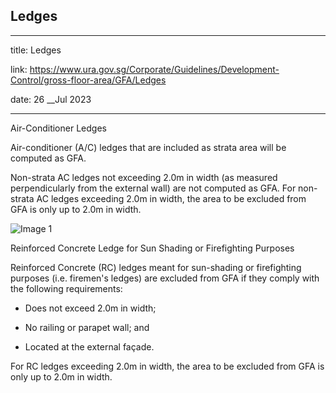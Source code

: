 ## Ledges
---
title: Ledges

link: https://www.ura.gov.sg/Corporate/Guidelines/Development-Control/gross-floor-area/GFA/Ledges

date: 26 __Jul 2023

---


Air-Conditioner Ledges

Air-conditioner (A/C) ledges that are included as strata area will be computed as GFA.

Non-strata AC ledges not exceeding 2.0m in width (as measured perpendicularly from the external wall) are not computed as GFA. For non-strata AC ledges exceeding 2.0m in width, the area to be excluded from GFA is only up to 2.0m in width.

![Image 1](https://www.ura.gov.sg/-/media/Corporate/Guidelines/Development-control/GFA/GFA-35-Aircon-ledges_final.jpg?h=727&w=1000) 

Reinforced Concrete Ledge for Sun Shading or Firefighting Purposes

Reinforced Concrete (RC) ledges meant for sun-shading or firefighting purposes (i.e. firemen's ledges) are excluded from GFA if they comply with the following requirements:

-   Does not exceed 2.0m in width;
  
-   No railing or parapet wall; and
  
-   Located at the external façade.

For RC ledges exceeding 2.0m in width, the area to be excluded from GFA is only up to 2.0m in width.



